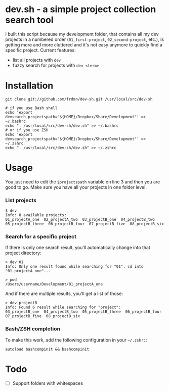 dev.sh - a simple project collection search tool  
=============================================

I built this script because my development folder, that contains all my dev projects in a numbered order (`01_first-project`, `02_second-project`, etc.), is getting more and more cluttered and it's not easy anymore to quickly find a specific project. Current features:

* list all projects with `dev`
* fuzzy search for projects with `dev <term>`

# Installation

    git clone git://github.com/frdmn/dev-sh.git /usr/local/src/dev-sh

    # if you use Bash shell
    echo 'export devsearch_projectspath="${HOME}/Dropbox/Share/Development"' >> ~/.bashrc
    echo ". /usr/local/src/dev-sh/dev.sh" >> ~/.bashrc
    # or if you use ZSH
    echo 'export devsearch_projectspath="${HOME}/Dropbox/Share/Development"' >> ~/.zshrc
    echo ". /usr/local/src/dev-sh/dev.sh" >> ~/.zshrc

# Usage

You just need to edit the `$projectspath` variable on line 3 and then you are good to go. Make sure you have all your projects in one folder level.

### List projects

    $ dev  
    Info: 8 available projects:
    01_projectA_one  02_projectA_two  03_projectB_one  04_projectB_two  05_projectB_three  06_projectB_four  07_projectB_five  08_projectB_six

### Search for a specific project

If there is only one search result, you'll automatically change into that project directory:

    > dev 01
    Info: Only one result found while searching for "01". cd into "01_projectA_one"...

    > pwd
    /Users/username/Development/01_projectA_one

And if there are multiple results, you'll get a list of those:

    > dev projectB
    Info: Found 6 result while searching for "project":
    03_projectB_one  04_projectB_two  05_projectB_three  06_projectB_four  07_projectB_five  08_projectB_six

### Bash/ZSH completion

To make this work, add the following configuration in your `~/.zshrc`:

    autoload bashcompinit && bashcompinit

# Todo

- [ ] Support folders with whitespaces
